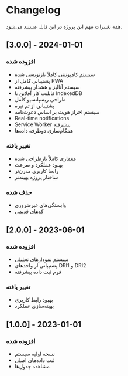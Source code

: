 # Changelog

همه تغییرات مهم این پروژه در این فایل مستند می‌شود.

## [3.0.0] - 2024-01-01

### افزوده شده
- سیستم کامپوننتی کاملاً بازنویسی شده
- پشتیبانی کامل از PWA
- سیستم آنالیز و هشدار پیشرفته
- قابلیت کار آفلاین با IndexedDB
- طراحی ریسپانسیو کامل
- پشتیبانی از تم تیره
- سیستم احراز هویت بر اساس دعوت‌نامه
- Real-time notifications
- Service Worker پیشرفته
- همگام‌سازی دوطرفه داده‌ها

### تغییر یافته
- معماری کاملاً بازطراحی شده
- بهبود عملکرد و سرعت
- رابط کاربری مدرن‌تر
- ساختار پروژه بهینه‌تر

### حذف شده
- وابستگی‌های غیرضروری
- کدهای قدیمی

## [2.0.0] - 2023-06-01

### افزوده شده
- سیستم نمودارهای تحلیلی
- پشتیبانی از واحدهای DRI1 و DRI2
- فرم ثبت داده پیشرفته

### تغییر یافته
- بهبود رابط کاربری
- بهینه‌سازی عملکرد

## [1.0.0] - 2023-01-01

### افزوده شده
- نسخه اولیه سیستم
- ثبت داده‌های اصلی
- مشاهده جدول‌ها